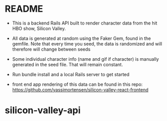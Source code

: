 # README

* This is a backend Rails API built to render character data from the hit HBO show, Silicon Valley.

* All data is generated at random using the Faker Gem, found in the gemfile. Note that every time you seed,
  the data is randomized and will therefore will change between seeds

* Some individual character info (name and gif if character) is manually generated in the seed file. That will remain constant.

* Run bundle install and a local Rails server to get started

* front end app rendering of this data can be found in this repo: https://github.com/yassimortensen/silicon-valley-react-frontend

# silicon-valley-api
